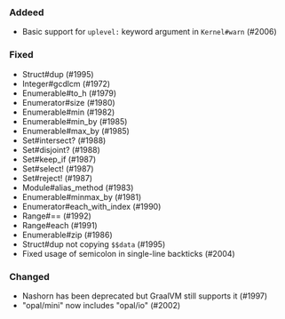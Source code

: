 <!--
Whitespace conventions:
- 4 spaces before ## titles
- 2 spaces before ### titles
- 1 spaces before normal text
-->

### Addeed

- Basic support for `uplevel:` keyword argument in `Kernel#warn` (#2006)


### Fixed

- Struct#dup (#1995)
- Integer#gcdlcm (#1972)
- Enumerable#to_h (#1979)
- Enumerator#size (#1980)
- Enumerable#min (#1982)
- Enumerable#min_by (#1985)
- Enumerable#max_by (#1985)
- Set#intersect? (#1988)
- Set#disjoint? (#1988)
- Set#keep_if (#1987)
- Set#select! (#1987)
- Set#reject! (#1987)
- Module#alias_method (#1983)
- Enumerable#minmax_by (#1981)
- Enumerator#each_with_index (#1990)
- Range#== (#1992)
- Range#each (#1991)
- Enumerable#zip (#1986)
- Struct#dup not copying `$$data` (#1995)
- Fixed usage of semicolon in single-line backticks (#2004)


### Changed

- Nashorn has been deprecated but GraalVM still supports it (#1997)
- "opal/mini" now includes "opal/io" (#2002)
